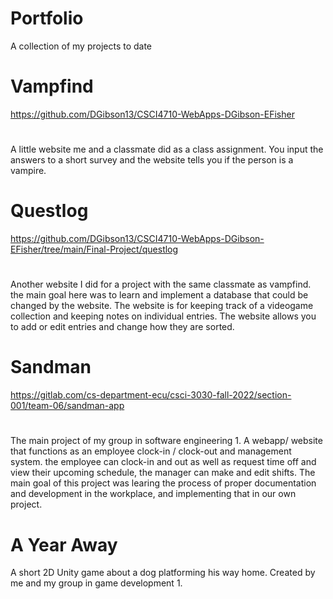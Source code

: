 # Portfolio
A collection of my projects to date


# Vampfind
https://github.com/DGibson13/CSCI4710-WebApps-DGibson-EFisher
#
A little website me and a classmate did as a class assignment. You input the answers to a short survey and the website tells you if the person is a vampire.

# Questlog
https://github.com/DGibson13/CSCI4710-WebApps-DGibson-EFisher/tree/main/Final-Project/questlog
#
Another website I did for a project with the same classmate as vampfind. the main goal here was to learn and implement a database that could be changed by the website. The website is for keeping track of a videogame collection and keeping notes on individual entries. The website allows you to add or edit entries and change how they are sorted.

# Sandman
https://gitlab.com/cs-department-ecu/csci-3030-fall-2022/section-001/team-06/sandman-app
#
The main project of my group in software engineering 1. A webapp/ website that functions as an employee clock-in / clock-out and management system. the employee can clock-in and out as well as request time off and view their upcoming schedule, the manager can make and edit shifts. The main goal of this project was learing the process of proper documentation and development in the workplace, and implementing that in our own project.

# A Year Away

A short 2D Unity game about a dog platforming his way home. Created by me and my group in game development 1.
